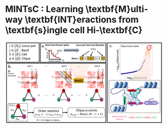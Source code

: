 # MINTsC : Learning \textbf{M}ulti-way \textbf{INT}eractions from \textbf{s}ingle cell Hi-\textbf{C}
![ELECT diagram](/figures/intro.png)
